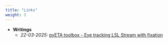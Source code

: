 ```yaml
---
title: "Links"
weight: 3
---
```


- **Writings**
    - *22-03-2025:* [pyETA toolbox - Eye tracking LSL Stream with fixation](https://vinayin.gitbook.io/pyeta)